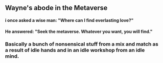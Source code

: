 ## Wayne's abode in the Metaverse

#### i once asked a wise man: "Where can I find everlasting love?"
#### 
#### He answered: "Seek the metaverse. Whatever you want, you will find."

### Basically a bunch of nonsensical stuff from a mix and match as a result of idle hands and in an idle workshop from an idle mind.

